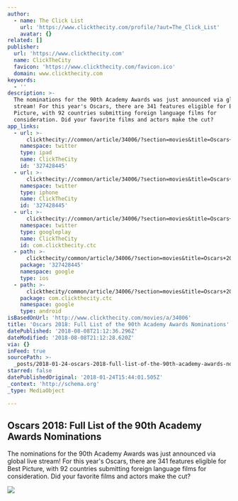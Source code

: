 ```yaml
---
author:
  - name: The Click List
    url: 'https://www.clickthecity.com/profile/?aut=The_Click_List'
    avatar: {}
related: []
publisher:
  url: 'https://www.clickthecity.com'
  name: ClickTheCity
  favicon: 'https://www.clickthecity.com/favicon.ico'
  domain: www.clickthecity.com
keywords:
  - ''
description: >-
  The nominations for the 90th Academy Awards was just announced via global live
  stream! For this year's Oscars, there are 341 features eligible for Best
  Picture, with 92 countries submitting foreign language films for
  consideration. Did your favorite films and actors make the cut?
app_links:
  - url: >-
      clickthecity://common/article/34006/?section=movies&title=Oscars+2018%3A+Full+List+of+the+90th+Academy+Awards+Nominations
    namespace: twitter
    type: ipad
    name: ClickTheCity
    id: '327428445'
  - url: >-
      clickthecity://common/article/34006/?section=movies&title=Oscars+2018%3A+Full+List+of+the+90th+Academy+Awards+Nominations
    namespace: twitter
    type: iphone
    name: ClickTheCity
    id: '327428445'
  - url: >-
      clickthecity://common/article/34006/?section=movies&title=Oscars+2018%3A+Full+List+of+the+90th+Academy+Awards+Nominations
    namespace: twitter
    type: googleplay
    name: ClickTheCity
    id: com.clickthecity.ctc
  - path: >-
      clickthecity/common/article/34006/?section=movies&title=Oscars+2018%3A+Full+List+of+the+90th+Academy+Awards+Nominations
    package: '327428445'
    namespace: google
    type: ios
  - path: >-
      clickthecity/common/article/34006/?section=movies&title=Oscars+2018%3A+Full+List+of+the+90th+Academy+Awards+Nominations
    package: com.clickthecity.ctc
    namespace: google
    type: android
isBasedOnUrl: 'http://www.clickthecity.com/movies/a/34006'
title: 'Oscars 2018: Full List of the 90th Academy Awards Nominations'
datePublished: '2018-08-08T21:12:36.296Z'
dateModified: '2018-08-08T21:12:28.620Z'
via: {}
inFeed: true
sourcePath: >-
  _posts/2018-01-24-oscars-2018-full-list-of-the-90th-academy-awards-nomination.md
starred: false
datePublishedOriginal: '2018-01-24T15:44:01.505Z'
_context: 'http://schema.org'
_type: MediaObject

---
```

<article style=""><h1>Oscars 2018: Full List of the 90th Academy Awards Nominations</h1><p>The nominations for the 90th Academy Awards was just announced via global live stream! For this year's Oscars, there are 341 features eligible for Best Picture, with 92 countries submitting foreign language films for consideration. Did your favorite films and actors make the cut?</p><img src="https://cdn1.clickthecity.com/images/articles/content/5a5f13701aad83.47571245.jpg" /></article>